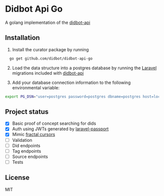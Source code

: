 # Didbot Api Go
A golang implementation of the [didbot-api](https://github.com/didbot/didbot-api)

## Installation

1. Install the curator package by running 
  ```bash 
    go get github.com/didbot/didbot-api-go
  ```

2. Load the data structure into a postgres database by running the [Laravel](https://laravel.com/) migrations included with [didbot-api](https://github.com/didbot/didbot-api) 

3. Add your database connection information to the following environmental variable:

````bash
export PG_DSN="user=postgres password=postgres dbname=postgres host=localhost sslmode=disable"
```` 


## Project status
- [x] Basic proof of concept searching for dids
- [x] Auth using JWTs generated by [laravel-passport](https://github.com/laravel/passport)
- [X] Mimic [fractal cursors](http://fractal.thephpleague.com/pagination/)
- [ ] Validation
- [ ] Did endpoints
- [ ] Tag endpoints
- [ ] Source endpoints
- [ ] Tests

## License
MIT